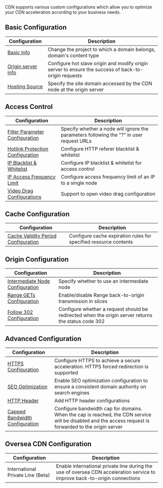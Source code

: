CDN supports various custom configurations which allow you to optimize your CDN acceleration according to your business needs.

## Basic Configuration

| Configuration                            | Description                              |
| ---------------------------------------- | ---------------------------------------- |
| [Basic Info](https://cloud.tencent.com/document/product/228/7864) | Change the project to which a domain belongs, domain's content type |
| [Origin server info](https://cloud.tencent.com/document/product/228/6289) | Configure hot slave origin and modify origin server to ensure the success of back-to-origin requests |
| [Hosting Source](https://cloud.tencent.com/doc/product/228/6293) | Specify the site domain accessed by the CDN node at the origin server |

## Access Control

| Configuration                            | Description                              |
| ---------------------------------------- | ---------------------------------------- |
| [Filter Parameter Configuration](https://cloud.tencent.com/doc/product/228/6291) | Specify whether a node will ignore the parameters following the "?" in user request URLs |
| [Hotlink Protection Configuration](https://cloud.tencent.com/doc/product/228/6292) | Configure HTTP referer blacklist & whitelist |
| [IP Blacklist & Whitelist](https://cloud.tencent.com/doc/product/228/6298) | Configure IP blacklist & whitelist for access control |
| [IP Access Frequency Limit](https://cloud.tencent.com/doc/product/228/6420) | Configure access frequency limit of an IP to a single node |
| [Video Drag Configurations](https://intl.cloud.tencent.com/document/product/228/8111) | Support to open video drag configuration |


## Cache Configuration
| Configuration                            | Description                              |
| ---------------------------------------- | ---------------------------------------- |
| [Cache Validity Period Configuration](https://cloud.tencent.com/doc/product/228/6290) | Configure cache expiration rules for specified resource contents |

 ## Origin Configuration

| Configuration                            | Description                              |
| ---------------------------------------- | ---------------------------------------- |
| [Intermediate Node Configuration](https://cloud.tencent.com/doc/product/228/6294) | Specify whether to use an intermediate node |
| [Range GETs Configuration](https://cloud.tencent.com/document/product/228/7184) | Enable/disable Range back-to-origin transmission in slices |
| [Follow 302 Configuration](https://cloud.tencent.com/document/product/228/7183) | Configure whether a request should be redirected when the origin server returns the status code 302 |

## Advanced Configuration
| Configuration                            | Description                              |
| ---------------------------------------- | ---------------------------------------- |
| [HTTPS Configuration](https://cloud.tencent.com/doc/product/228/6295) | Configure HTTPS to achieve a secure acceleration. HTTPS forced redirection is supported |
| [SEO Optimization](https://cloud.tencent.com/doc/product/228/6297) | Enable SEO optimization configuration to ensure a consistent domain authority on search engines |
| [HTTP Header](https://cloud.tencent.com/doc/product/228/6296) | Add HTTP header configurations           |
| [Capped Bandwidth Configuration](https://cloud.tencent.com/document/product/228/7541) | Configure bandwidth cap for domains. When the cap is reached, the CDN service will be disabled and the access request is forwarded to the origin server |

## Oversea CDN Configuration

| Configuration                            | Description                              |
| ---------------------------------------- | ---------------------------------------- |
| International Private Line (Beta)| Enable international private line during the use of oversea CDN acceleration service to improve back-to-origin connections |
